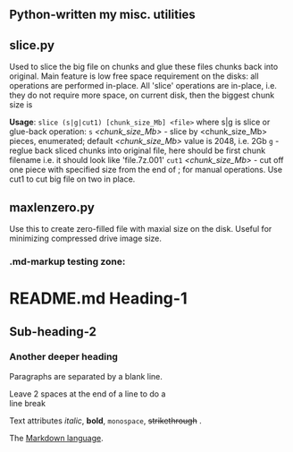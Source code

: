 Python-written my misc. utilities
---------------------------------

slice.py
--------
Used to slice the big file on chunks and glue these files chunks back into original.
Main feature is low free space requirement on the disks: all operations are
performed in-place.
All 'slice' operations are in-place, i.e. they do not require more space, on current disk, then
 the biggest chunk size is

**Usage**: `slice (s|g|cut1) [chunk_size_Mb] <file>`
 where s|g is slice or glue-back operation:
   `s` *<chunk_size_Mb>* - slice <file> by <chunk_size_Mb> pieces, enumerated; 
        default *<chunk_size_Mb>* value is 2048, i.e. 2Gb
   `g` - reglue back sliced chunks into original file, <file> here should be first chunk filename
        i.e. it should look like 'file.7z.001'
   `cut1` *<chunk_size_Mb>* - cut off one piece with specified size from the end of <file>; 
      for manual operations.
      Use cut1 to cut big file on two in place.

maxlenzero.py
-------------
Use this to create zero-filled file with maxial size on the disk. 
Useful for minimizing compressed drive image size.

### .md-markup testing zone:
README.md Heading-1
===================

Sub-heading-2
-------------
 
### Another deeper heading
 
Paragraphs are separated
by a blank line.

Leave 2 spaces at the end of a line to do a  
line break

Text attributes *italic*, **bold**, 
`monospace`, ~~strikethrough~~ .

The [Markdown language](https://en.wikipedia.org/wiki/Markdown).
